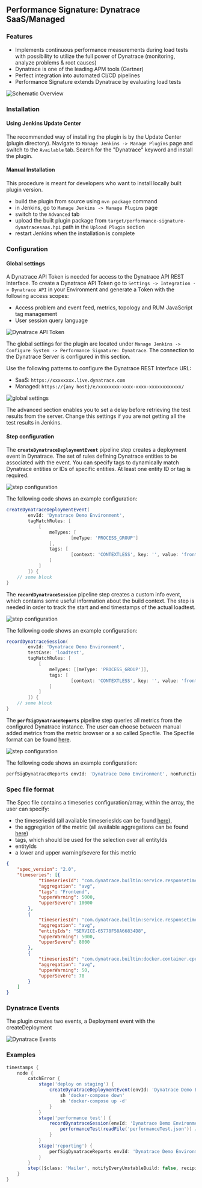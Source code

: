 ## Performance Signature: Dynatrace SaaS/Managed

### Features

* Implements continuous performance measurements during load tests with possibility to utilize the full power of Dynatrace (monitoring, analyze problems & root causes)
* Dynatrace is one of the leading APM tools (Gartner)
* Perfect integration into automated CI/CD pipelines 
* Performance Signature extends Dynatrace by evaluating load tests

![Schematic Overview](../images/dynatrace_schematic_overview.png)

### Installation
#### Using Jenkins Update Center 

The recommended way of installing the plugin is by the Update Center (plugin directory). Navigate to `Manage Jenkins -> Manage Plugins` page and switch to the `Available` tab. Search for the "Dynatrace" keyword and install the plugin.

#### Manual Installation

This procedure is meant for developers who want to install locally built plugin version.

* build the plugin from source using `mvn package` command
* in Jenkins, go to `Manage Jenkins -> Manage Plugins` page
* switch to the `Advanced` tab
* upload the built plugin package from `target/performance-signature-dynatracesaas.hpi` path in the `Upload Plugin` section
* restart Jenkins when the installation is complete

### Configuration
#### Global settings

A Dynatrace API Token is needed for access to the Dynatrace API REST Interface. To create a Dynatrace API Token go to `Settings -> Integration -> Dynatrace API` in your Environment and generate a Token with the following access scopes:
* Access problem and event feed, metrics, topology and RUM JavaScript tag management
* User session query language

![Dynatrace API Token](../images/dynatrace_api_token.png)

The global settings for the plugin are located under `Manage Jenkins -> Configure System -> Performance Signature: Dynatrace`. The connection to the Dynatrace Server is configured in this section. 

Use the following patterns to configure the Dynatrace REST Interface URL:
* SaaS: `https://xxxxxxxx.live.dynatrace.com`
* Managed: `https://{any host}/e/xxxxxxxx-xxxx-xxxx-xxxxxxxxxxxx/`
 
![global settings](../images/dynatrace_global_configuration.png)

The advanced section enables you to set a delay before retrieving the test results from the server. Change this settings if you are not getting all the test results in Jenkins.

#### Step configuration

The **`createDynatraceDeploymentEvent`** pipeline step creates a deployment event in Dynatrace.
The set of rules defining Dynatrace entities to be associated with the event. You can specify tags to dynamically match Dynatrace entities or IDs of specific entities. At least one entity ID or tag is required.

![step configuration](../images/dynatrace_snippet_generator3.png "step configuration")

The following code shows an example configuration:
```groovy
createDynatraceDeploymentEvent(
        envId: 'Dynatrace Demo Environment', 
        tagMatchRules: [
            [
                meTypes: [
                        [meType: 'PROCESS_GROUP']
                ],
                tags: [
                        [context: 'CONTEXTLESS', key: '', value: 'frontend']
                ]
            ]
        ]) {
    // some block
}
```

The **`recordDynatraceSession`** pipeline step creates a custom info event, which contains some useful information about the build context.
The step is needed in order to track the start and end timestamps of the actual loadtest.

![step configuration](../images/dynatrace_snippet_generator1.png "step configuration")

The following code shows an example configuration:
```groovy
recordDynatraceSession(
        envId: 'Dynatrace Demo Environment',
        testCase: 'loadtest',
        tagMatchRules: [
            [
                meTypes: [[meType: 'PROCESS_GROUP']],
                tags: [
                        [context: 'CONTEXTLESS', key: '', value: 'frontend']
                ]
            ]
        ]) {
    // some block
}
```

The **`perfSigDynatraceReports`** pipeline step queries all metrics from the configured Dynatrace instance.
The user can choose between manual added metrics from the metric browser or a so called Specfile.
The Specfile format can be found [here](#spec-file-format).

![step configuration](../images/dynatrace_snippet_generator2.png "step configuration")

The following code shows an example configuration:
```groovy
perfSigDynatraceReports envId: 'Dynatrace Demo Environment', nonFunctionalFailure: 2, specFile: 'specfile.json'
```

### Spec file format

The Spec file contains a timeseries configuration/array, within the array, the user can specify: 
* the timeseriesId (all available timeseriesIds can be found [here](https://www.dynatrace.com/support/help/dynatrace-api/timeseries/how-do-i-fetch-the-metrics-of-monitored-entities/#available-metrics-)),
* the aggregation of the metric (all available aggregations can be found [here](https://www.dynatrace.com/support/help/shortlink/api-metrics#aggregation-types))
* tags, which should be used for the selection over all entityIds
* entityIds
* a lower and upper warning/severe for this metric

```json
{
	"spec_version": "2.0",
	"timeseries": [{
			"timeseriesId": "com.dynatrace.builtin:service.responsetime",
			"aggregation": "avg",
			"tags": "Frontend",
			"upperWarning": 5000,
			"upperSevere": 10000
		},
		{
			"timeseriesId": "com.dynatrace.builtin:service.responsetime",
			"aggregation": "avg",
			"entityIds": "SERVICE-65778F58A66834D8",
			"upperWarning": 5000,
			"upperSevere": 8000
		},
		{
			"timeseriesId": "com.dynatrace.builtin:docker.container.cpu",
			"aggregation": "avg",
			"upperWarning": 50,
			"upperSevere": 70
		}
	]
}
```

### Dynatrace Events

The plugin creates two events, a Deployment event with the createDeployment 

![Dynatrace Events](../images/dynatrace_events.png)

### Examples

```groovy
timestamps {
    node {
        catchError {
            stage('deploy on staging') {
                createDynatraceDeploymentEvent(envId: 'Dynatrace Demo Environment', tagMatchRules: [[meTypes: [[meType: 'SERVICE']], tags: [[context: 'CONTEXTLESS', key: 'Frontend']]], [meTypes: [[meType: 'SERVICE']], tags: [[context: 'CONTEXTLESS', key: 'Database']]]]) {
                    sh 'docker-compose down'
                    sh 'docker-compose up -d'
                }
            }
            stage('performance test') {
                recordDynatraceSession(envId: 'Dynatrace Demo Environment', testCase: 'loadtest', tagMatchRules: [[meTypes: [[meType: 'SERVICE']], tags: [[context: 'CONTEXTLESS', key: 'Frontend']]], [meTypes: [[meType: 'SERVICE']], tags: [[context: 'CONTEXTLESS', key: 'Database']]]]) {
                    performanceTest(readFile('performanceTest.json')) //this is not part of this plugin
                }
            }
            stage('reporting') {
                perfSigDynatraceReports envId: 'Dynatrace Demo Environment', specFile: 'specfile.json', nonFunctionalFailure: 2
            }
        }
        step([$class: 'Mailer', notifyEveryUnstableBuild: false, recipients: 'build@notify.me', sendToIndividuals: false])
    }
}
